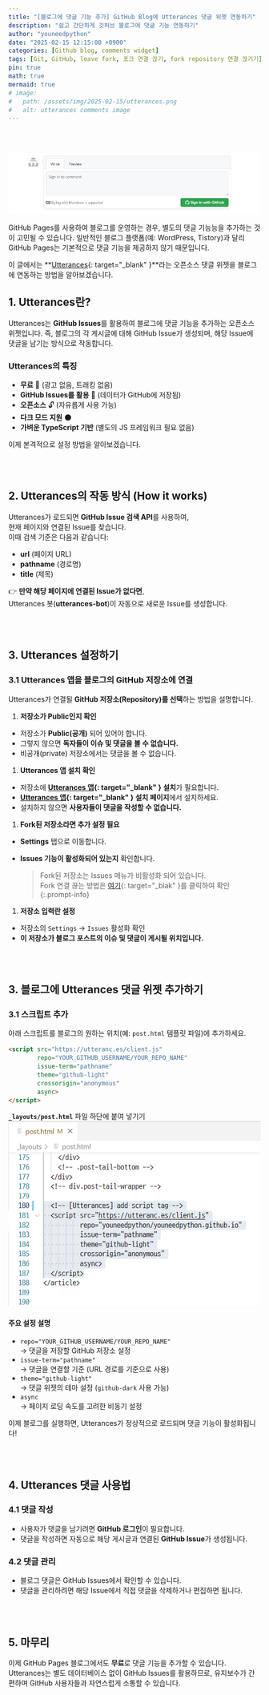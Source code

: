 ```yaml
---
title: "[블로그에 댓글 기능 추가] GitHub Blog에 Utterances 댓글 위젯 연동하기"
description: "쉽고 간단하게 깃허브 블로그에 댓글 기능 연동하기"
author: "youneedpython"
date: "2025-02-15 12:15:00 +0900" 
categories: [Github blog, comments widget]
tags: [Git, GitHub, leave fork, 포크 연결 끊기, fork repository 연결 끊기기]
pin: true
math: true
mermaid: true
# image:
#   path: /assets/img/2025-02-15/utterances.png
#   alt: utterances comments image
---
```


<br><br>

![Utterances Comment](../assets/img/2025-02-15/utterances.png)

GitHub Pages를 사용하여 블로그를 운영하는 경우, 별도의 댓글 기능능을 추가하는 것이 고민될 수 있습니다. 일반적인 블로그 플랫폼(예: WordPress, Tistory)과 달리 GitHub Pages는 기본적으로 댓글 기능을 제공하지 않기 때문입니다.

이 글에서는 **[Utterances](https://utteranc.es/){: target="_blank" }**라는 오픈소스 댓글 위젯을 블로그에 연동하는 방법을 알아보겠습니다.



## 1. Utterances란?

Utterances는 **GitHub Issues**를 활용하여 블로그에 댓글 기능을 추가하는 오픈소스 위젯입니다. 즉, 블로그의 각 게시글에 대해 GitHub Issue가 생성되며, 해당 Issue에 댓글을 남기는 방식으로 작동합니다.

### Utterances의 특징
- **무료** 🎉 (광고 없음, 트래킹 없음)
- **GitHub Issues를 활용** 🔐 (데이터가 GitHub에 저장됨)
- **오픈소스** 🔓 (자유롭게 사용 가능)
- **다크 모드 지원** 🌑
- **가벼운 TypeScript 기반** (별도의 JS 프레임워크 필요 없음)

이제 본격적으로 설정 방법을 알아보겠습니다.

<br><br>

## 2. Utterances의 작동 방식 (How it works)
Utterances가 로드되면 **GitHub Issue 검색 API**를 사용하여,  
현재 페이지와 연결된 Issue를 찾습니다.  
이때 검색 기준은 다음과 같습니다:

- **url** (페이지 URL)
- **pathname** (경로명)
- **title** (제목)

👉 **만약 해당 페이지에 연결된 Issue가 없다면**,  
Utterances 봇(**utterances-bot**)이 자동으로 새로운 Issue를 생성합니다.

<br><br>

## 3. Utterances 설정하기

### 3.1 Utterances 앱을 블로그의 GitHub 저장소에 연결

Utterances가 연결될 **GitHub 저장소(Repository)를 선택**하는 방법을 설명합니다.

1. **저장소가 Public인지 확인**
- 저장소가 **Public(공개)** 되어 있어야 합니다.
- 그렇지 않으면 **독자들이 이슈 및 댓글을 볼 수 없습니다.**
- 비공개(private) 저장소에서는 댓글을 볼 수 없습니다.

1. **Utterances 앱 설치 확인**
- 저장소에 **[Utterances 앱](https://github.com/apps/utterances){: target="_blank" } 설치**가 필요합니다.
- **[Utterances 앱](https://github.com/apps/utterances){: target="_blank" } 설치 페이지**에서 설치하세요.
- 설치하지 않으면 **사용자들이 댓글을 작성할 수 없습니다.**

1. **Fork된 저장소라면 추가 설정 필요**
  - **Settings** 탭으로 이동합니다.
  - **Issues 기능이 활성화되어 있는지** 확인합니다.

    > Fork된 저장소는 Issues 메뉴가 비활성화 되어 있습니다.  
    >   Fork 연결 끊는 방법은 [여기](_posts\2025-02-15-github-fork-disconnect.md){: target="_blak" }를 클릭하여 확인  
    {:.prompt-info}


1. **저장소 입력란 설정**
- 저장소의 `Settings` → `Issues` 활성화 확인
- **이 저장소가 블로그 포스트의 이슈 및 댓글이 게시될 위치입니다.**

<br><br>

## 3. 블로그에 Utterances 댓글 위젯 추가하기

### 3.1 스크립트 추가

아래 스크립트를 블로그의 원하는 위치(예: `post.html` 템플릿 파일)에 추가하세요.  
```html
<script src="https://utteranc.es/client.js"
        repo="YOUR_GITHUB_USERNAME/YOUR_REPO_NAME"
        issue-term="pathname"
        theme="github-light"
        crossorigin="anonymous"
        async>
</script>
```

**`_layouts/post.html`** 파일 하단에 붙여 넣기기
![Utterances 스크립트 추가](<../assets/img/2025-02-15/add script tag.png>)

#### 주요 설정 설명
- `repo="YOUR_GITHUB_USERNAME/YOUR_REPO_NAME"`  
  → 댓글을 저장할 GitHub 저장소 설정  
- `issue-term="pathname"`  
  → 댓글을 연결할 기준 (URL 경로를 기준으로 사용)  
- `theme="github-light"`  
  → 댓글 위젯의 테마 설정 (`github-dark` 사용 가능)  
- `async`  
  → 페이지 로딩 속도를 고려한 비동기 설정  

이제 블로그를 실행하면, Utterances가 정상적으로 로드되며 댓글 기능이 활성화됩니다!

<br><br>

## 4. Utterances 댓글 사용법

### 4.1 댓글 작성
- 사용자가 댓글을 남기려면 **GitHub 로그인**이 필요합니다.
- 댓글을 작성하면 자동으로 해당 게시글과 연결된 **GitHub Issue**가 생성됩니다.

### 4.2 댓글 관리
- 블로그 댓글은 GitHub Issues에서 확인할 수 있습니다.
- 댓글을 관리하려면 해당 Issue에서 직접 댓글을 삭제하거나 편집하면 됩니다.

<br><br>

## 5. 마무리

이제 GitHub Pages 블로그에서도 **무료**로 댓글 기능을 추가할 수 있습니다.  
Utterances는 별도 데이터베이스 없이 GitHub Issues를 활용하므로, 유지보수가 간편하며 GitHub 사용자들과 자연스럽게 소통할 수 있습니다.

